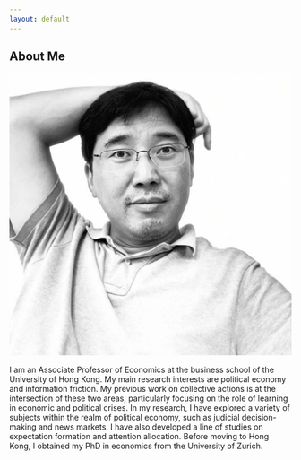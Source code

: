 ```yaml
---
layout: default
---
```


## About Me

<img class="full-width-image" src="/image/hengchen.jpeg">

I am an Associate Professor of Economics at the business school of the University of Hong Kong. My main research interests are political economy and information friction. My previous work on collective actions is at the intersection of these two areas, particularly focusing on the role of learning in economic and political crises. In my research, I have explored a variety of subjects within the realm of political economy, such as judicial decision-making and news markets. I have also developed a line of studies on expectation formation and attention allocation. Before moving to Hong Kong, I obtained my PhD in economics from the University of Zurich.

